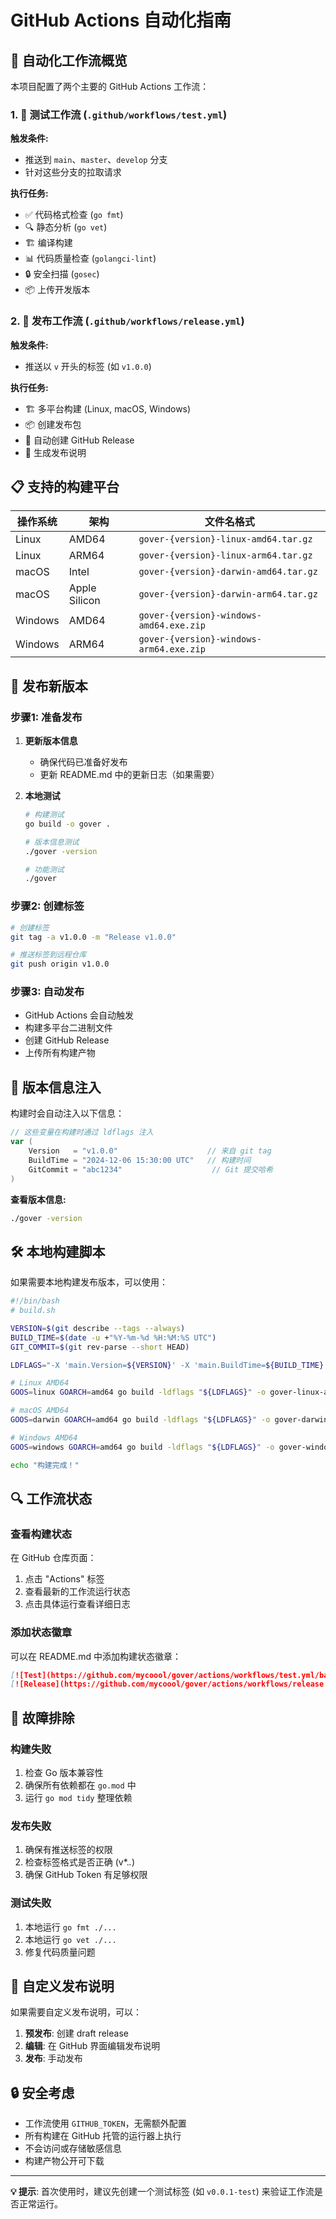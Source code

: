 # GitHub Actions 自动化指南

## 🚀 自动化工作流概览

本项目配置了两个主要的 GitHub Actions 工作流：

### 1. 🔄 测试工作流 (`.github/workflows/test.yml`)

**触发条件:**
- 推送到 `main`、`master`、`develop` 分支
- 针对这些分支的拉取请求

**执行任务:**
- ✅ 代码格式检查 (`go fmt`)
- 🔍 静态分析 (`go vet`)
- 🏗️ 编译构建
- 📊 代码质量检查 (`golangci-lint`)
- 🔒 安全扫描 (`gosec`)
- 📦 上传开发版本

### 2. 🎯 发布工作流 (`.github/workflows/release.yml`)

**触发条件:**
- 推送以 `v` 开头的标签 (如 `v1.0.0`)

**执行任务:**
- 🏗️ 多平台构建 (Linux, macOS, Windows)
- 📦 创建发布包
- 🚀 自动创建 GitHub Release
- 📝 生成发布说明

## 📋 支持的构建平台

| 操作系统 | 架构 | 文件名格式 |
|----------|------|------------|
| Linux | AMD64 | `gover-{version}-linux-amd64.tar.gz` |
| Linux | ARM64 | `gover-{version}-linux-arm64.tar.gz` |
| macOS | Intel | `gover-{version}-darwin-amd64.tar.gz` |
| macOS | Apple Silicon | `gover-{version}-darwin-arm64.tar.gz` |
| Windows | AMD64 | `gover-{version}-windows-amd64.exe.zip` |
| Windows | ARM64 | `gover-{version}-windows-arm64.exe.zip` |

## 🔖 发布新版本

### 步骤1: 准备发布

1. **更新版本信息**
   - 确保代码已准备好发布
   - 更新 README.md 中的更新日志（如果需要）

2. **本地测试**
   ```bash
   # 构建测试
   go build -o gover .
   
   # 版本信息测试
   ./gover -version
   
   # 功能测试
   ./gover
   ```

### 步骤2: 创建标签

```bash
# 创建标签
git tag -a v1.0.0 -m "Release v1.0.0"

# 推送标签到远程仓库
git push origin v1.0.0
```

### 步骤3: 自动发布

- GitHub Actions 会自动触发
- 构建多平台二进制文件
- 创建 GitHub Release
- 上传所有构建产物

## 📁 版本信息注入

构建时会自动注入以下信息：

```go
// 这些变量在构建时通过 ldflags 注入
var (
    Version   = "v1.0.0"                    // 来自 git tag
    BuildTime = "2024-12-06 15:30:00 UTC"   // 构建时间
    GitCommit = "abc1234"                    // Git 提交哈希
)
```

**查看版本信息:**
```bash
./gover -version
```

## 🛠️ 本地构建脚本

如果需要本地构建发布版本，可以使用：

```bash
#!/bin/bash
# build.sh

VERSION=$(git describe --tags --always)
BUILD_TIME=$(date -u +"%Y-%m-%d %H:%M:%S UTC")
GIT_COMMIT=$(git rev-parse --short HEAD)

LDFLAGS="-X 'main.Version=${VERSION}' -X 'main.BuildTime=${BUILD_TIME}' -X 'main.GitCommit=${GIT_COMMIT}'"

# Linux AMD64
GOOS=linux GOARCH=amd64 go build -ldflags "${LDFLAGS}" -o gover-linux-amd64 .

# macOS AMD64
GOOS=darwin GOARCH=amd64 go build -ldflags "${LDFLAGS}" -o gover-darwin-amd64 .

# Windows AMD64
GOOS=windows GOARCH=amd64 go build -ldflags "${LDFLAGS}" -o gover-windows-amd64.exe .

echo "构建完成！"
```

## 🔍 工作流状态

### 查看构建状态

在 GitHub 仓库页面：
1. 点击 "Actions" 标签
2. 查看最新的工作流运行状态
3. 点击具体运行查看详细日志

### 添加状态徽章

可以在 README.md 中添加构建状态徽章：

```markdown
[![Test](https://github.com/mycoool/gover/actions/workflows/test.yml/badge.svg)](https://github.com/mycoool/gover/actions/workflows/test.yml)
[![Release](https://github.com/mycoool/gover/actions/workflows/release.yml/badge.svg)](https://github.com/mycoool/gover/actions/workflows/release.yml)
```

## 🐛 故障排除

### 构建失败
1. 检查 Go 版本兼容性
2. 确保所有依赖都在 `go.mod` 中
3. 运行 `go mod tidy` 整理依赖

### 发布失败
1. 确保有推送标签的权限
2. 检查标签格式是否正确 (v*.*.*)
3. 确保 GitHub Token 有足够权限

### 测试失败
1. 本地运行 `go fmt ./...`
2. 本地运行 `go vet ./...`
3. 修复代码质量问题

## 📝 自定义发布说明

如果需要自定义发布说明，可以：

1. **预发布**: 创建 draft release
2. **编辑**: 在 GitHub 界面编辑发布说明
3. **发布**: 手动发布

## 🔒 安全考虑

- 工作流使用 `GITHUB_TOKEN`，无需额外配置
- 所有构建在 GitHub 托管的运行器上执行
- 不会访问或存储敏感信息
- 构建产物公开可下载

---

**💡 提示**: 首次使用时，建议先创建一个测试标签 (如 `v0.0.1-test`) 来验证工作流是否正常运行。 